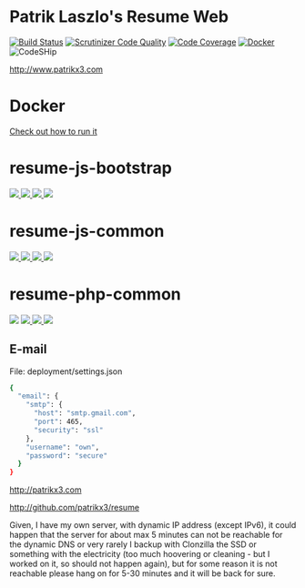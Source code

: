 # Patrik Laszlo's Resume Web
 
[![Build Status](https://travis-ci.org/patrikx3/resume-web.svg?branch=master)](https://travis-ci.org/patrikx3/resume-web)
[![Scrutinizer Code Quality](https://scrutinizer-ci.com/g/patrikx3/resume-web/badges/quality-score.png?b=master)](https://scrutinizer-ci.com/g/patrikx3/resume-web/?branch=master)
[![Code Coverage](https://scrutinizer-ci.com/g/patrikx3/resume-web/badges/coverage.png?b=master)](https://scrutinizer-ci.com/g/patrikx3/resume-web/?branch=master)
[![Docker](https://img.shields.io/badge/Docker-alive-blue.svg)](https://hub.docker.com/r/patrikx3/resume/)
![CodeSHip](https://codeship.com/projects/951b4e20-b118-0134-b8d2-02806e5946e9/status?branch=master)

http://www.patrikx3.com

# Docker
[Check out how to run it](https://hub.docker.com/r/patrikx3/resume/)

# resume-js-bootstrap
[ ![](https://img.shields.io/badge/GitHub-resume--js--bootstrap-ffcc00.svg) ](https://github.com/patrikx3/resume-js-bootstrap)  [![](https://travis-ci.org/patrikx3/resume-js-bootstrap.svg?branch=master) ](https://travis-ci.org/patrikx3/resume-js-bootstrap?branch=master) [ ![](https://scrutinizer-ci.com/g/patrikx3/resume-js-bootstrap/badges/quality-score.png?b=master) ](https://scrutinizer-ci.com/g/patrikx3/resume-js-bootstrap/) [ ![](https://scrutinizer-ci.com/g/patrikx3/resume-js-bootstrap/badges/coverage.png?b=master) ](https://scrutinizer-ci.com/g/patrikx3/resume-js-bootstrap/) 

# resume-js-common
[ ![](https://img.shields.io/badge/GitHub-resume--js--common-ffcc00.svg) ](https://github.com/patrikx3/resume-js-common)  [ ![](https://travis-ci.org/patrikx3/resume-js-common.svg?branch=master) ](https://travis-ci.org/patrikx3/resume-js-common?branch=master) [ ![](https://scrutinizer-ci.com/g/patrikx3/resume-js-common/badges/quality-score.png?b=master) ](https://scrutinizer-ci.com/g/patrikx3/resume-js-common/) [ ![](https://scrutinizer-ci.com/g/patrikx3/resume-js-common/badges/coverage.png?b=master) ](https://scrutinizer-ci.com/g/patrikx3/resume-js-common/) 

# resume-php-common 
 [![](https://img.shields.io/badge/GitHub-resume--php--common-ffcc00.svg)](https://github.com/patrikx3/resume-php-common)  [ ![](https://travis-ci.org/patrikx3/resume-php-common.svg?branch=master) ](https://travis-ci.org/patrikx3/resume-php-common?branch=master) [ ![](https://scrutinizer-ci.com/g/patrikx3/resume-php-common/badges/quality-score.png?b=master) ](https://scrutinizer-ci.com/g/patrikx3/resume-php-common/) [ ![](https://scrutinizer-ci.com/g/patrikx3/resume-php-common/badges/coverage.png?b=master) ](https://scrutinizer-ci.com/g/patrikx3/resume-php-common/)

## E-mail
File: deployment/settings.json
```bash
{
  "email": {
    "smtp": {
      "host": "smtp.gmail.com",
      "port": 465,
      "security": "ssl"
    },
    "username": "own",
    "password": "secure"
  }
}
```

http://patrikx3.com

http://github.com/patrikx3/resume

Given, I have my own server, with dynamic IP address (except IPv6), it could happen that the server for about max 5 minutes can not be reachable for the dynamic DNS or very rarely I backup with Clonzilla the SSD or something with the electricity (too much hoovering or cleaning - but I worked on it, so should not happen again), but for some reason it is not reachable please hang on for 5-30 minutes and it will be back for sure. 